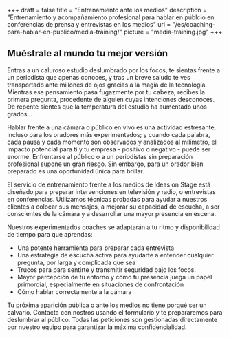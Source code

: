 +++
draft 		= false
title 		= "Entrenamiento ante los medios"
description	= "Entrenamiento y acompañamiento profesional para hablar en públcio en conferencias de prensa y entrevistas en los medios"
url	 		= "/es/coaching-para-hablar-en-publico/media-training/"
picture		= "media-training.jpg"
+++

## Muéstrale al mundo tu mejor versión

Entras a un caluroso estudio deslumbrado por los focos, te sientas frente a un periodista que apenas conoces, y tras un breve saludo te ves transportado ante millones de ojos gracias a la magia de la tecnología. Mientras ese pensamiento pasa fugazmente por tu cabeza, recibes la primera pregunta, procedente de alguien cuyas intenciones desconoces. De repente sientes que la temperatura del estudio ha aumentado unos grados...

Hablar frente a una cámara o público en vivo es una actividad estresante, incluso para los oradores más experimentados; y cuando cada palabra, cada pausa y cada momento son observados y analizados al milímetro, el impacto potencial para ti y tu empresa - positivo o negativo - puede ser enorme. Enfrentarse al público o a un periodistas sin preparación profesional supone un gran riesgo. Sin embargo, para un orador bien preparado es una oportunidad única para brillar.

El servicio de entrenamiento frente a los medios de Ideas on Stage está diseñado para preparar intervenciones en televisión y radio, o entrevistas en conferencias. Utilizamos técnicas probadas para ayudar a nuestros clientes a colocar sus mensajes, a mejorar su capacidad de escucha, a ser conscientes de la cámara y a desarrollar una mayor presencia en escena.

Nuestros experimentados coaches se adaptarán a tu ritmo y disponibilidad de tiempo para que aprendas:

* Una potente herramienta para preparar cada entrevista
* Una estrategia de escucha activa para ayudarte a entender cualquier pregunta, por larga y complicada que sea
* Trucos para para sentirte y transmitir seguridad bajo los focos.
* Mayor percepción de tu entorno y cómo tu presencia juega un papel primordial, especialmente en situaciones de confrontación
* Cómo hablar correctamente a la cámara

Tu próxima aparición pública o ante los medios no tiene porqué ser un calvario. Contacta con nostros usando el formulario y te prepararemos para deslumbrar al público. Todas las peticiones son gestionadas directamente por nuestro equipo para garantizar la máxima confidencialidad.


